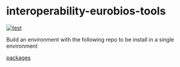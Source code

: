 # interoperability-eurobios-tools
[![test](https://github.com/eurobios-scb/interoperability-eurobios-tools/actions/workflows/operability.yml/badge.svg?event=push)](https://docs.pytest.org)

Build an environment with the following repo to be install in a single environment

[packages](requirements.txt)
